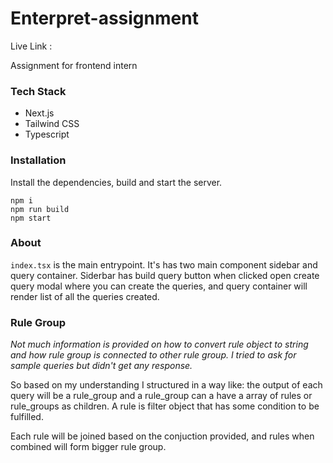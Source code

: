 # Enterpret-assignment

Live Link : 

Assignment for frontend intern

### Tech Stack

-   Next.js
-   Tailwind CSS
-   Typescript

### Installation

Install the dependencies, build and start the server.

```
npm i
npm run build
npm start
```

### About

`index.tsx` is the main entrypoint. It's has two main component sidebar and query container. Siderbar has build query button when clicked open create query modal where you can create the queries, and query container will render list of all the queries created.

### Rule Group

*Not much information is provided on how to convert rule object to string
and how rule group is connected to other rule group.
I tried to ask for sample queries but didn't get any response.*

So based on my understanding I structured in a way like:
the output of each query will be a rule_group and a rule_group can a have a array of rules or rule_groups as children. A rule is filter object that has some condition to be fulfilled.

Each rule will be joined based on the conjuction provided, and rules when combined will form bigger rule group.

